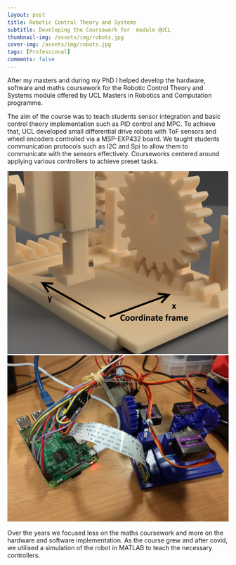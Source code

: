 ```yaml
---
layout: post
title: Robotic Control Theory and Systems
subtitle: Developing the Coursework for  module @UCL
thumbnail-img: /assets/img/robots.jpg
cover-img: /assets/img/robots.jpg
tags: [Professional]
comments: false
---
```


After my masters and during my PhD I helped develop the hardware, software and maths coursework for the Robotic Control Theory and Systems module offered by UCL Masters in Robotics and Computation programme. 

The aim of the course was to teach students sensor integration and basic control theory implementation such as PID control and MPC. To achieve that, UCL developed small differential drive robots with ToF sensors and wheel encoders controlled via a MSP-EXP432 board. We taught students communication protocols such as I2C and Spi to allow them to communicate with the sensors effectively. Courseworks centered around applying various controllers to achieve preset tasks. 

<img src="/assets/img/posts/professional/sensing_course/2.png" alt="">
<img src="/assets/img/posts/professional/sensing_course/3.jpg" alt="">

Over the years we focused less on the maths coursework and more on the hardware and software implementation. As the course grew and after covid, we utilised a simulation of the robot in MATLAB to teach the necessary controllers. 

